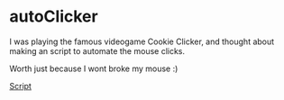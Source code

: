 # autoClicker
I was playing the famous videogame Cookie Clicker, and thought about making an script to automate the mouse clicks.

Worth just because I wont broke my mouse :)

[Script](autoClicker.py)
